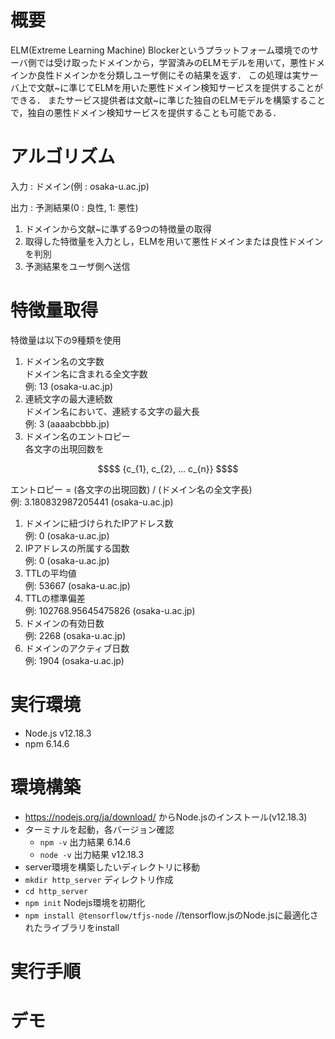 # 概要
ELM(Extreme Learning Machine) Blockerというプラットフォーム環境でのサーバ側では受け取ったドメインから，学習済みのELMモデルを用いて，悪性ドメインか良性ドメインかを分類しユーザ側にその結果を返す．
この処理は実サーバ上で文献~に準じてELMを用いた悪性ドメイン検知サービスを提供することができる．
またサービス提供者は文献~に準じた独自のELMモデルを構築することで，独自の悪性ドメイン検知サービスを提供することも可能である．
# アルゴリズム

入力 : ドメイン(例 : osaka-u.ac.jp)

出力 : 予測結果(0 : 良性, 1: 悪性)
1. ドメインから文献~に準ずる9つの特徴量の取得
2. 取得した特徴量を入力とし，ELMを用いて悪性ドメインまたは良性ドメインを判別
3. 予測結果をユーザ側へ送信

# 特徴量取得
特徴量は以下の9種類を使用

1. ドメイン名の文字数  
ドメイン名に含まれる全文字数  
例: 13 (osaka-u.ac.jp)
1. 連続文字の最大連続数  
ドメイン名において、連続する文字の最大長  
例: 3 (aaaabcbbb.jp)
1. ドメイン名のエントロピー  
各文字の出現回数を  
```math
$$ {c_{1}, c_{2}, ... c_{n}} $$
```
エントロピー = (各文字の出現回数) / (ドメイン名の全文字長)  
例: 3.180832987205441 (osaka-u.ac.jp)
1. ドメインに紐づけられたIPアドレス数  
例: 0 (osaka-u.ac.jp)
1. IPアドレスの所属する国数  
例: 0 (osaka-u.ac.jp)
1. TTLの平均値  
例: 53667 (osaka-u.ac.jp)
1. TTLの標準偏差  
例: 102768.95645475826 (osaka-u.ac.jp)
1. ドメインの有効日数  
例: 2268 (osaka-u.ac.jp)
1. ドメインのアクティブ日数  
例: 1904 (osaka-u.ac.jp)

# 実行環境
- Node.js v12.18.3
- npm 6.14.6

# 環境構築

- https://nodejs.org/ja/download/ からNode.jsのインストール(v12.18.3)
- ターミナルを起動，各バージョン確認
    - `npm -v` 出力結果 6.14.6
    - `node -v`  出力結果 v12.18.3
- server環境を構築したいディレクトリに移動
- `mkdir http_server` ディレクトリ作成
- `cd http_server`
- `npm init` Nodejs環境を初期化
- `npm install @tensorflow/tfjs-node` //tensorflow.jsのNode.jsに最適化されたライブラリをinstall

# 実行手順     

# デモ

